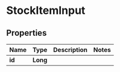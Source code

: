 
# StockItemInput

## Properties
Name | Type | Description | Notes
------------ | ------------- | ------------- | -------------
**id** | **Long** |  | 



